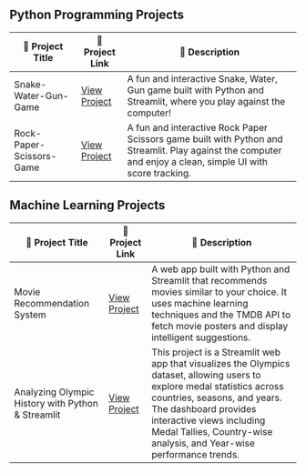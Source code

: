 ## Python Programming Projects

| 📌 Project Title                     | 🔗 Project Link                                                           | 📝 Description                                                              |
|---------------------------------------|-----------------------------------------------------------------------------|-----------------------------------------------------------------------------|
| Snake-Water-Gun-Game | [View Project](https://github.com/Rohan048/Snake-Water-Gun-Game) |A fun and interactive Snake, Water, Gun game built with Python and Streamlit, where you play against the computer!                 |
| Rock-Paper-Scissors-Game| [View Project](https://github.com/Rohan048/Rock-Paper-Scissors-Game?tab=readme-ov-file) | A fun and interactive Rock Paper Scissors game built with Python and Streamlit. Play against the computer and enjoy a clean, simple UI with score tracking.           |


## Machine Learning Projects

| 📌 Project Title           | 🔗 Project Link                                                                 | 📝 Description                                                  |
|---------------------------|----------------------------------------------------------------------------------|-----------------------------------------------------------------|
| Movie Recommendation System      | [View Project](https://github.com/Rohan048/Movie-Recommendation-System)        | A web app built with Python and Streamlit that recommends movies similar to your choice. It uses machine learning techniques and the TMDB API to fetch movie posters and display intelligent suggestions.       |
| Analyzing Olympic History with Python & Streamlit | [View Project](https://github.com/Rohan048/OlympicsDataset-Project-App) | This project is a Streamlit web app that visualizes the Olympics dataset, allowing users to explore medal statistics across countries, seasons, and years. The dashboard provides interactive views including Medal Tallies, Country-wise analysis, and Year-wise performance trends. 
